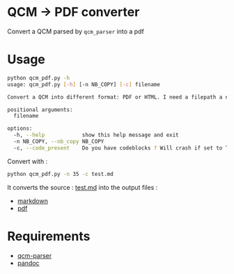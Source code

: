 # QCM -> PDF converter

Convert a QCM parsed by `qcm_parser` into a pdf

# Usage

```bash
python qcm_pdf.py -h
usage: qcm_pdf.py [-h] [-n NB_COPY] [-c] filename

Convert a QCM into different format: PDF or HTML. I need a filepath a number of copy and the option -w or -p

positional arguments:
  filename

options:
  -h, --help            show this help message and exit
  -n NB_COPY, --nb_copy NB_COPY
  -c, --code_present    Do you have codeblocks ? Will crash if set to True and there's no code blocks
```

Convert with :

```bash
python qcm_pdf.py -n 35 -c test.md
```

It converts the source : [test.md](./test.md) into the output files :

- [markdown](./test_QUESTIONS.md)
- [pdf](./test_QUESTIONS.pdf)

# Requirements

- [qcm-parser](https://pypi.org/project/qcm-parser/)
- [pandoc](https://pandoc.org/)
